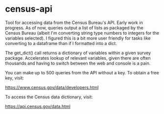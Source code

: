 # census-api
Tool for accessing data from the Census Bureau's API.  Early work in progress.  As of now, queries output a list of lists as packaged by the Census Bureau (albeit I'm converting string type numbers to integers for the variables selected).  I figured this is a bit more user friendly for tasks like converting to a dataframe than if I formatted into a dict.

The get_dict() call returns a dictionary of variables within a given survey package.  Accelerates lookup of relevant variables, given there are often thousands and having to switch between the web and console is a pain.


You can make up to 500 queries from the API without a key.  To obtain a free key, visit:

https://www.census.gov/data/developers.html


To access the Census data dictionary, visit:

https://api.census.gov/data.html
